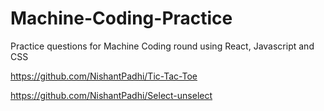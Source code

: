 # Machine-Coding-Practice
Practice questions for Machine Coding round using React, Javascript and CSS

https://github.com/NishantPadhi/Tic-Tac-Toe

https://github.com/NishantPadhi/Select-unselect
